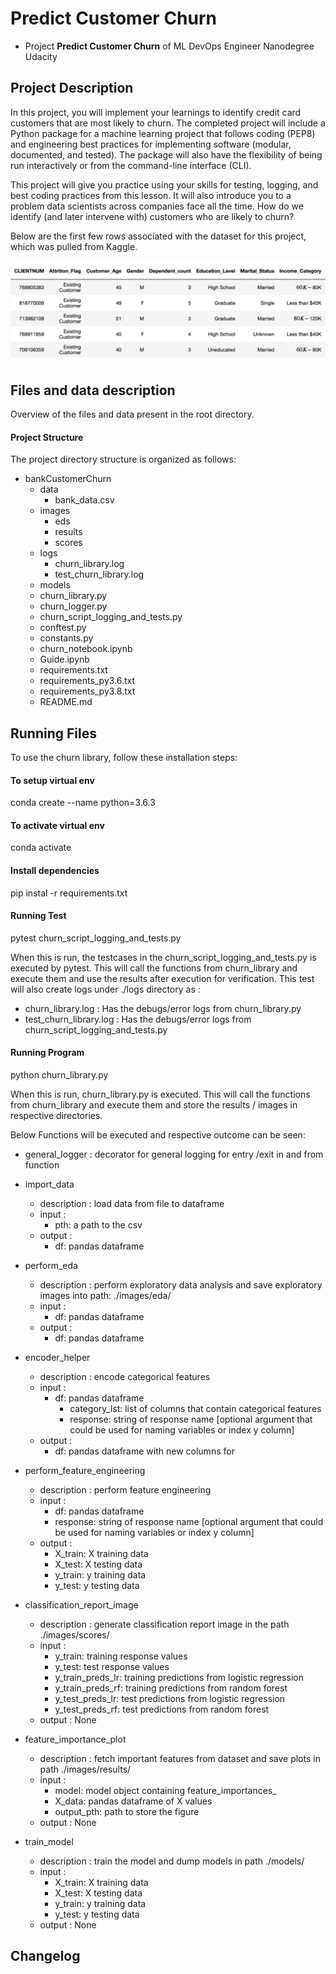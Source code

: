 # Predict Customer Churn

- Project **Predict Customer Churn** of ML DevOps Engineer Nanodegree Udacity

## Project Description
In this project, you will implement your learnings to identify credit card customers that are most likely to churn. The completed project will include a Python package for a machine learning project that follows coding (PEP8) and engineering best practices for implementing software (modular, documented, and tested). The package will also have the flexibility of being run interactively or from the command-line interface (CLI).

This project will give you practice using your skills for testing, logging, and best coding practices from this lesson. It will also introduce you to a problem data scientists across companies face all the time. How do we identify (and later intervene with) customers who are likely to churn?

Below are the first few rows associated with the dataset for this project, which was pulled from Kaggle.

![Alt text](image.png)


## Files and data description
Overview of the files and data present in the root directory. 

#### Project Structure
The project directory structure is organized as follows:

- bankCustomerChurn
  - data
    - bank_data.csv
  - images
    - eds
    - results
    - scores
  - logs
    - churn_library.log
    - test_churn_library.log
  - models
  - churn_library.py
  - churn_logger.py
  - churn_script_logging_and_tests.py
  - conftest.py
  - constants.py
  - churn_notebook.ipynb
  - Guide.ipynb
  - requirements.txt
  - requirements_py3.6.txt
  - requirements_py3.8.txt
  - README.md


## Running Files

To use the churn library, follow these installation steps:

#### To setup virtual env
conda create --name <your env name> python=3.6.3

#### To activate virtual env
conda activate <your env name>

#### Install dependencies
pip instal -r requirements.txt


#### Running Test
pytest churn_script_logging_and_tests.py

When this is run, the testcases in the churn_script_logging_and_tests.py is executed by pytest. This will call the functions from churn_library and execute them and use the results after execution for verification.
This test will also create logs under ./logs directory as :
  - churn_library.log : Has the debugs/error logs from churn_library.py
  - test_churn_library.log  : Has the debugs/error logs from churn_script_logging_and_tests.py


#### Running Program
python churn_library.py

When this is run, churn_library.py is executed. This will call the functions from churn_library and execute them and store the results / images in respective directories.

Below Functions will be executed and respective outcome can  be seen:
 - general_logger : decorator for general logging for entry /exit in and from function
  
 - import_data
    - description : load data from file to dataframe
    - input :
        - pth: a path to the csv
    - output :
        - df: pandas dataframe
  

 - perform_eda
    - description : perform exploratory data analysis and save exploratory images into path: ./images/eda/
    - input : 
        - df: pandas dataframe
    - output : 
        - df: pandas dataframe


 - encoder_helper
    - description : encode categorical features
    - input :
        - df: pandas dataframe
            - category_lst: list of columns that contain categorical features
            - response: string of response name [optional argument that could be used for naming variables or index y column]
    - output :
        - df: pandas dataframe with new columns for


 - perform_feature_engineering
    - description : perform feature engineering
    - input :
        - df: pandas dataframe
        - response: string of response name [optional argument that could be used for naming variables or index y column]
    - output :
        - X_train: X training data
        - X_test: X testing data
        - y_train: y training data
        - y_test: y testing data


 - classification_report_image
    - description : generate classification report image in the path ./images/scores/
    - input :
        - y_train: training response values
        - y_test:  test response values
        - y_train_preds_lr: training predictions from logistic regression
        - y_train_preds_rf: training predictions from random forest
        - y_test_preds_lr: test predictions from logistic regression
        - y_test_preds_rf: test predictions from random forest
    - output : None


 - feature_importance_plot
    - description : fetch important features from dataset and save plots in path ./images/results/
    - input :
        - model: model object containing feature_importances_
        - X_data: pandas dataframe of X values
        - output_pth: path to store the figure
    - output : None


 - train_model
    - description : train the model and dump models in path ./models/
    - input :
        - X_train: X training data
        - X_test: X testing data
        - y_train: y training data
        - y_test: y testing data
    - output : None


## Changelog



